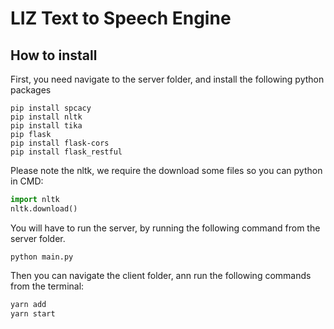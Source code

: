 # LIZ Text to Speech Engine

## How to install

First, you need navigate to the server folder, and install the following python packages
```
pip install spcacy
pip install nltk
pip install tika
pip flask
pip install flask-cors
pip install flask_restful
```

Please note the nltk, we require the download some files so you can python in CMD:
```python
import nltk
nltk.download()
```

You will have to run the server, by running the following command from the server folder.
```
python main.py
```

Then you can navigate the client folder, ann run the following commands from the terminal:
```cmd
yarn add
yarn start
```

